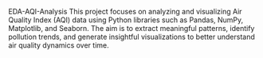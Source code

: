 EDA-AQI-Analysis
This project focuses on analyzing and visualizing Air Quality Index (AQI) data using Python libraries such as Pandas, NumPy, Matplotlib, and Seaborn. The aim is to extract meaningful patterns, identify pollution trends, and generate insightful visualizations to better understand air quality dynamics over time.
